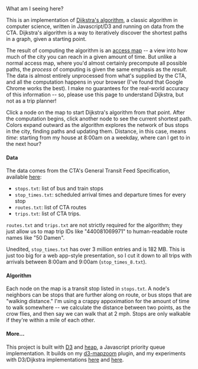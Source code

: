 What am I seeing here?

This is an implementation of [Dijkstra's algorithm](http://en.wikipedia.org/wiki/Dijkstra%27s_algorithm), a classic algorithm in computer science, written in Javascript/D3 and running on data from the CTA. Dijkstra's algorithm is a way to iteratively discover the shortest paths in a graph, given a starting point.

The result of computing the algorithm is an [access map](http://www.citylab.com/commute/2015/02/every-city-should-have-something-like-san-franciscos-mass-transit-access-map/385336/) -- a view into how much of the city you can reach in a given amount of time. But unlike a normal access map, where you'd almost certainly precompute all possible paths, the *process* of computing is given the same emphasis as the *result*. The data is almost entirely unprocessed from what's supplied by the CTA, and all the computation happens in your browser (I've found that Google Chrome works the best). I make no guarantees for the real-world accuracy of this information -- so, please use this page to understand Dijkstra, but not as a trip planner!

Click a node on the map to start Dijkstra's algorithm from that point. After the computation begins, click another node to see the current shortest path. Colors expand outward as the algorithm explores the network of bus stops in the city, finding paths and updating them. Distance, in this case, means *time*: starting from my house at 8:00am on a weekday, where can I get to in the next hour?

#### Data

The data comes from the CTA's General Transit Feed Specification, available [here](http://www.transitchicago.com/developers/gtfs.aspx):

- `stops.txt`: list of bus and train stops
- `stop_times.txt`: scheduled arrival times and departure times for every stop
- `routes.txt`: list of CTA routes
- `trips.txt`: list of CTA trips.

`routes.txt` and `trips.txt` are not strictly required for the algorithm; they just allow us to map trip IDs like "440081069971" to human-readable route names like "50 Damen".

Unedited, `stop_times.txt` has over 3 million entries and is 182 MB. This is just too big for a web app-style presentation, so I cut it down to all trips with arrivals between 8:00am and 9:00am (`stop_times_8.txt`).

#### Algorithm

Each node on the map is a transit stop listed in `stops.txt`. A node's neighbors can be stops that are further along on route, or bus stops that are "walking distance." I'm using a crappy appoximation for the amount of time to walk somewhere -- we calculate the distance between two points, as the crow flies, and then say we can walk that at 2 mph. Stops are only walkable if they're within a mile of each other.

#### More...

This project is built with [D3](https://d3js.org) and [heap](https://www.npmjs.com/package/heap), a Javascript priority queue implementation. It builds on my [d3-mapzoom](http://bl.ocks.org/sdjacobs/9ce5fadce234497dc592) plugin, and my experiments with D3/Dijkstra implementations [here](http://bl.ocks.org/sdjacobs/3900867adc06c7680d48) and [here](http://bl.ocks.org/sdjacobs/c2ee01307cdeceb19f9d).

